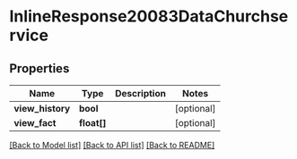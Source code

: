 # InlineResponse20083DataChurchservice

## Properties
Name | Type | Description | Notes
------------ | ------------- | ------------- | -------------
**view_history** | **bool** |  | [optional] 
**view_fact** | **float[]** |  | [optional] 

[[Back to Model list]](../../README.md#documentation-for-models) [[Back to API list]](../../README.md#documentation-for-api-endpoints) [[Back to README]](../../README.md)

